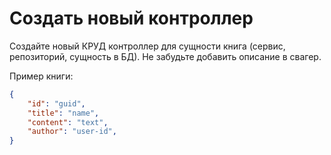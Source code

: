 # Создать новый контроллер

Создайте новый КРУД контроллер для сущности книга (сервис, репозиторий, сущность в БД). Не забудьте добавить описание в свагер.

Пример книги:

```json
{
    "id": "guid",
    "title": "name",
    "content": "text",
    "author": "user-id",
}
```